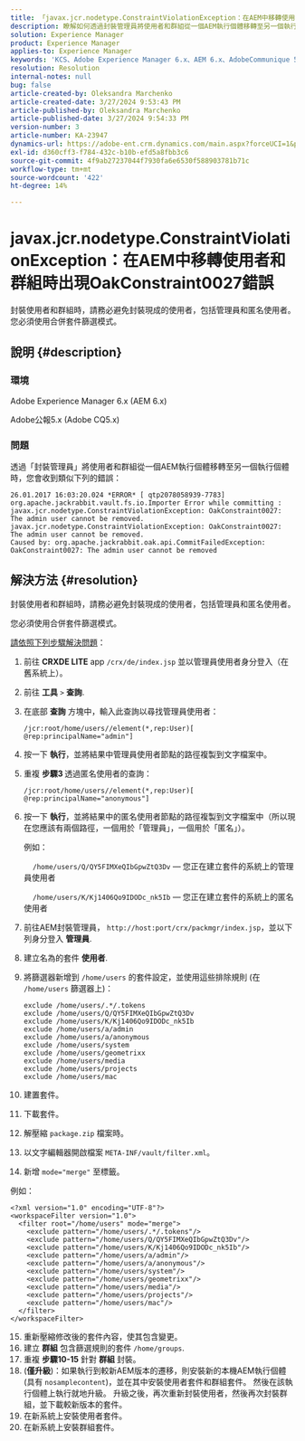 ```yaml
---
title: 「javax.jcr.nodetype.ConstraintViolationException：在AEM中移轉使用者和群組時出現OakConstraint0027錯誤」
description: 瞭解如何透過封裝管理員將使用者和群組從一個AEM執行個體移轉至另一個執行個體時解決錯誤。
solution: Experience Manager
product: Experience Manager
applies-to: Experience Manager
keywords: 'KCS、Adobe Experience Manager 6.x、AEM 6.x、AdobeCommunique 5.x、Adobe CQ5.x、javax.jcr.nodetype.ConstraintViolationException： OakConstraint0027錯誤、移轉、使用者、群組'
resolution: Resolution
internal-notes: null
bug: false
article-created-by: Oleksandra Marchenko
article-created-date: 3/27/2024 9:53:43 PM
article-published-by: Oleksandra Marchenko
article-published-date: 3/27/2024 9:54:33 PM
version-number: 3
article-number: KA-23947
dynamics-url: https://adobe-ent.crm.dynamics.com/main.aspx?forceUCI=1&pagetype=entityrecord&etn=knowledgearticle&id=654a5077-84ec-ee11-a203-6045bd03c412
exl-id: d360cff3-f784-432c-b10b-efd5a8fbb3c6
source-git-commit: 4f9ab27237044f7930fa6e6530f588903781b71c
workflow-type: tm+mt
source-wordcount: '422'
ht-degree: 14%

---
```


# javax.jcr.nodetype.ConstraintViolationException：在AEM中移轉使用者和群組時出現OakConstraint0027錯誤


封裝使用者和群組時，請務必避免封裝現成的使用者，包括管理員和匿名使用者。 您必須使用合併套件篩選模式。

## 說明 {#description}


### 環境

Adobe Experience Manager 6.x (AEM 6.x)

Adobe公報5.x (Adobe CQ5.x)

### 問題

透過「封裝管理員」將使用者和群組從一個AEM執行個體移轉至另一個執行個體時，您會收到類似下列的錯誤：


```
26.01.2017 16:03:20.024 *ERROR* [ qtp2078058939-7783]  org.apache.jackrabbit.vault.fs.io.Importer Error while committing : javax.jcr.nodetype.ConstraintViolationException: OakConstraint0027: The admin user cannot be removed.
javax.jcr.nodetype.ConstraintViolationException: OakConstraint0027: The admin user cannot be removed.
Caused by: org.apache.jackrabbit.oak.api.CommitFailedException: OakConstraint0027: The admin user cannot be removed
```



## 解決方法 {#resolution}


封裝使用者和群組時，請務必避免封裝現成的使用者，包括管理員和匿名使用者。

您必須使用合併套件篩選模式。

<u>請依照下列步驟解決問題</u>：

1. 前往 <b>CRXDE LITE</b> app `/crx/de/index.jsp` 並以管理員使用者身分登入（在舊系統上）。
2. 前往 <b>工具</b> `>`  <b>查詢</b>.
3. 在底部 <b>查詢</b> 方塊中，輸入此查詢以尋找管理員使用者：






   ```
   /jcr:root/home/users//element(*,rep:User)[ @rep:principalName="admin"]
   ```




4. 按一下 <b>執行</b>，並將結果中管理員使用者節點的路徑複製到文字檔案中。
5. 重複 <b>步驟3 </b>透過匿名使用者的查詢：






   ```
   /jcr:root/home/users//element(*,rep:User)[ @rep:principalName="anonymous"]
   ```




6. 按一下 <b>執行</b>，並將結果中的匿名使用者節點的路徑複製到文字檔案中（所以現在您應該有兩個路徑，一個用於「管理員」，一個用於「匿名」）。

   例如：

       `/home/users/Q/QY5FIMXeQIbGpwZtQ3Dv`  — 您正在建立套件的系統上的管理員使用者

       `/home/users/K/Kj1406Qo9IDODc_nk5Ib`  — 您正在建立套件的系統上的匿名使用者


7. 前往AEM封裝管理員， `http://host:port/crx/packmgr/index.jsp`，並以下列身分登入 <b>管理員</b>.
8. 建立名為的套件 <b>使用者</b>.


9. 將篩選器新增到 `/home/users` 的套件設定，並使用這些排除規則 (在 `/home/users` 篩選器上)：




   ```
   exclude /home/users/.*/.tokens
   exclude /home/users/Q/QY5FIMXeQIbGpwZtQ3Dv
   exclude /home/users/K/Kj1406Qo9IDODc_nk5Ib
   exclude /home/users/a/admin
   exclude /home/users/a/anonymous
   exclude /home/users/system
   exclude /home/users/geometrixx
   exclude /home/users/media
   exclude /home/users/projects
   exclude /home/users/mac
   ```




10. 建置套件。
11. 下載套件。
12. 解壓縮 `package.zip` 檔案時。
13. 以文字編輯器開啟檔案 `META-INF/vault/filter.xml`。
14. 新增 `mode="merge"` 至標籤。

   例如：




   ```
   <?xml version="1.0" encoding="UTF-8"?>
   <workspaceFilter version="1.0">
     <filter root="/home/users" mode="merge">
       <exclude pattern="/home/users/.*/.tokens"/>
       <exclude pattern="/home/users/Q/QY5FIMXeQIbGpwZtQ3Dv"/>
       <exclude pattern="/home/users/K/Kj1406Qo9IDODc_nk5Ib"/>
       <exclude pattern="/home/users/a/admin"/>
       <exclude pattern="/home/users/a/anonymous"/>
       <exclude pattern="/home/users/system"/>
       <exclude pattern="/home/users/geometrixx"/>
       <exclude pattern="/home/users/media"/>
       <exclude pattern="/home/users/projects"/>
       <exclude pattern="/home/users/mac"/>
     </filter>
   </workspaceFilter>
   ```




15. 重新壓縮修改後的套件內容，使其包含變更。
16. 建立 <b>群組</b> 包含篩選規則的套件 `/home/groups`.
17. 重複 <b>步驟10-15</b> 針對 <b>群組</b> 封裝。
18. (<b>僅升級</b>)：如果執行到較新AEM版本的遷移，則安裝新的本機AEM執行個體(具有 `nosamplecontent`)，並在其中安裝使用者套件和群組套件。 然後在該執行個體上執行就地升級。 升級之後，再次重新封裝使用者，然後再次封裝群組，並下載較新版本的套件。
19. 在新系統上安裝使用者套件。
20. 在新系統上安裝群組套件。
